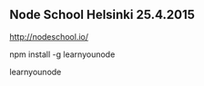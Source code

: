 ## Node School Helsinki 25.4.2015

http://nodeschool.io/

npm install -g learnyounode

learnyounode
